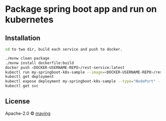 # Package spring boot app and run on kubernetes

## Installation



```bash
cd to two dir, build each service and push to docker.

./mvnw clean package
./mvnw install dockerfile:build
docker push <DOCKER-USERNAME-REPO>/rest-service:latest
kubectl run my-springboot-k8s-sample --image=<DOCKER-USERNAME-REPO>/rest-service:latest --port=8080
kubectl get deployment
kubectl expose deployment my-springboot-k8s-sample --type="NodePort" --port 8080
kubectl get svc
```
## License

Apache-2.0 © [maying]()
